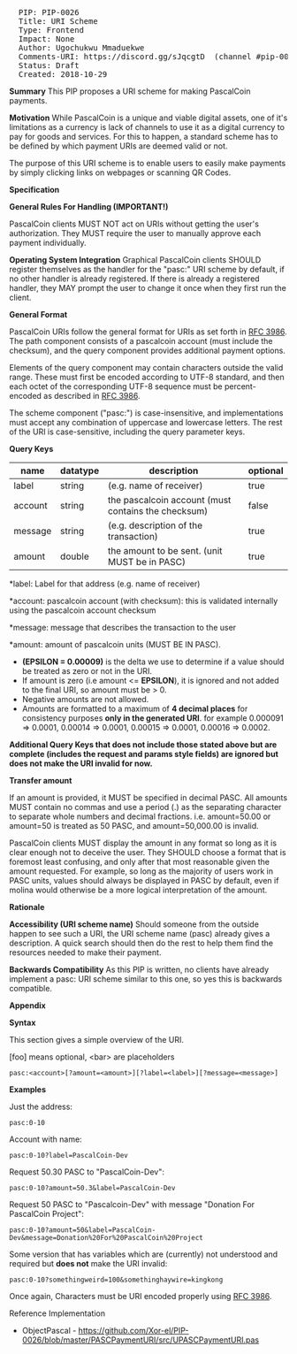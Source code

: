 <pre>
  PIP: PIP-0026
  Title: URI Scheme
  Type: Frontend
  Impact: None
  Author: Ugochukwu Mmaduekwe <ugo4brain@gmail.com>
  Comments-URI: https://discord.gg/sJqcgtD  (channel #pip-0026)
  Status: Draft
  Created: 2018-10-29
</pre>

**Summary**
This PIP proposes a URI scheme for making PascalCoin payments.

**Motivation**
While PascalCoin is a unique and viable digital assets, one of it's limitations as a currency is lack of channels to use it as a digital currency to pay for goods and services.
For this to happen, a standard scheme has to be defined by which payment URIs are deemed valid or not.

The purpose of this URI scheme is to enable users to easily make payments by simply clicking links on webpages or scanning QR Codes.

**Specification**

**General Rules For Handling (IMPORTANT!)**

PascalCoin clients MUST NOT act on URIs without getting the user's authorization.
They MUST require the user to manually approve each payment individually.

**Operating System Integration**
Graphical PascalCoin clients SHOULD register themselves as the handler for the "pasc:" URI scheme by default, if no other handler is already registered. If there is already a registered handler, they MAY prompt the user to change it once when they first run the client.

**General Format**

PascalCoin URIs follow the general format for URIs as set forth in [RFC 3986](https://tools.ietf.org/html/rfc3986). The path component consists of a pascalcoin account (must include the checksum), and the query component provides additional payment options.

Elements of the query component may contain characters outside the valid range. These must first be encoded according to UTF-8 standard, and then each octet of the corresponding UTF-8 sequence must be percent-encoded as described in [RFC 3986](https://tools.ietf.org/html/rfc3986).

The scheme component ("pasc:") is case-insensitive, and implementations must accept any combination of uppercase and lowercase letters. The rest of the URI is case-sensitive, including the query parameter keys.

**Query Keys**

| name | datatype | description | optional |
|--------|--------|--------|--------|
| label       | string       | (e.g. name of receiver)       | true |
| account      |string      |  the pascalcoin account (must contains the checksum)      | false |
| message      | string       |  (e.g. description of the transaction)      | true
| amount     |  double      |  the amount to be sent. (unit MUST be in PASC)      | true |

*label: Label for that address (e.g. name of receiver)

*account: pascalcoin account (with checksum): this is validated internally using the pascalcoin account checksum

*message: message that describes the transaction to the user

*amount: amount of pascalcoin units (MUST BE IN PASC).

- **(EPSILON = 0.00009)** is the delta we use to determine if a value should be treated as zero or not in the URI. 
- If amount is zero (i.e amount <= **EPSILON**), it is ignored and not added to the final URI, so amount must be > 0.
-  Negative amounts are not allowed. 
-  Amounts are formatted to a maximum of **4 decimal places** for consistency purposes **only in the generated URI**.
   for example 0.000091 => 0.0001, 0.00014 => 0.0001, 0.00015 => 0.0001, 0.00016 => 0.0002. 

**Additional Query Keys that does not include those stated above but are complete (includes the request and params style fields) are ignored but does not make the URI invalid for now.**

**Transfer amount**

If an amount is provided, it MUST be specified in decimal PASC.
All amounts MUST contain no commas and use a period (.) as the separating character to separate whole numbers and decimal fractions.
i.e. amount=50.00 or amount=50 is treated as 50 PASC, and amount=50,000.00 is invalid.

PascalCoin clients MUST display the amount in any format so long as it is clear enough not to deceive the user.
They SHOULD choose a format that is foremost least confusing, and only after that most reasonable given the amount requested.
For example, so long as the majority of users work in PASC units, values should always be displayed in PASC by default, even if molina would otherwise be a more logical interpretation of the amount.

**Rationale**

**Accessibility (URI scheme name)**
Should someone from the outside happen to see such a URI, the URI scheme name (pasc) already gives a description.
A quick search should then do the rest to help them find the resources needed to make their payment.

**Backwards Compatibility**
As this PIP is written, no clients have already implement a pasc: URI scheme similar to this one, so yes this is backwards compatible.

**Appendix**

  **Syntax**

This section gives a simple overview of the URI.

[foo] means optional, &lt;bar&gt; are placeholders

```
pasc:<account>[?amount=<amount>][?label=<label>][?message=<message>]
```

**Examples**

Just the address:
```
pasc:0-10
```

Account with name:
```
pasc:0-10?label=PascalCoin-Dev
```

Request 50.30 PASC to "PascalCoin-Dev":
```
pasc:0-10?amount=50.3&label=PascalCoin-Dev
```

Request 50 PASC to "Pascalcoin-Dev" with message "Donation For PascalCoin Project":
```
pasc:0-10?amount=50&label=PascalCoin-Dev&message=Donation%20For%20PascalCoin%20Project
```

Some version that has variables which are (currently) not understood and required but **does not** make the URI invalid:
```
pasc:0-10?somethingweird=100&somethinghaywire=kingkong
```

Once again, Characters must be URI encoded properly using [RFC 3986](https://tools.ietf.org/html/rfc3986).

Reference Implementation
* ObjectPascal - https://github.com/Xor-el/PIP-0026/blob/master/PASCPaymentURI/src/UPASCPaymentURI.pas
